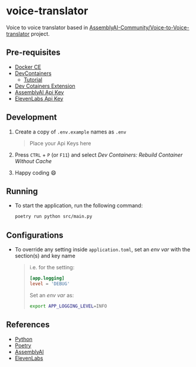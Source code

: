 # voice-translator

Voice to voice translator based in [AssemblyAI-Community/Voice-to-Voice-translator](https://github.com/AssemblyAI-Community/Voice-to-Voice-translator) project.

## Pre-requisites

* [Docker CE](https://docs.docker.com/engine/install/)
* [DevContainers](https://code.visualstudio.com/docs/devcontainers/containers)
  * [Tutorial](https://code.visualstudio.com/docs/devcontainers/tutorial)
* [Dev Cotainers Extension](https://marketplace.visualstudio.com/items?itemName=ms-vscode-remote.remote-containers)
* [AssemblyAI Api Key](https://www.assemblyai.com/dashboard/signup)
* [ElevenLabs Api Key](https://elevenlabs.io/app/sign-up)

## Development

1. Create a copy of `.env.example` names as `.env`

    > Place your Api Keys here

2. Press `CTRL` + `P` (or `F11`) and select _Dev Containers: Rebuild Container Without Cache_

3. Happy coding 😄

## Running

* To start the application, run the following command:

  ```bash
  poetry run python src/main.py
  ```

## Configurations

* To override any setting inside `application.toml`, set an _env var_ with the section(s) and key name

  > i.e. for the setting:
  >
  > ```toml
  > [app.logging]
  > level = 'DEBUG'
  > ```
  >
  > Set an _env var_ as:
  >
  > ```bash
  > export APP_LOGGING_LEVEL=INFO
  > ```

## References

* [Python](https://docs.python.org/3/)
* [Poetry](https://python-poetry.org/docs/)
* [AssemblyAI](https://www.assemblyai.com)
* [ElevenLabs](https://elevenlabs.io)
